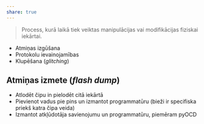 ```yaml
---
share: true
---
```




> Process, kurā laikā tiek veiktas manipulācijas vai modifikācijas fiziskai iekārtai.

- Atmiņas izgūšana
- Protokolu ievainojamības
- Klupēšana (*glitching*)

## Atmiņas izmete (*flash dump*)
- Atlodēt čipu in pielodēt citā iekārtā
- Pievienot vadus pie pins un izmantot programmatūru (bieži ir specifiska priekš katra čipa veida)
- Izmantot atkļūdotāja savienojumu un programmatūru, piemēram pyOCD

